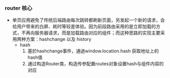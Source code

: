 ### router 核心
- 单页应用避免了传统后端路由每次跳转都刷新页面，另发起一个新的请求，会给用户带来的白屏、耗时等较差体验。因为前段路由采用的是立即加载的方式，不再向服务器请求，而是加载路由对应的组件；而这种思路的实现主要采用两种方案：hashchange 以及  history    
    - hash
        1. 基於hashchange事件，通過window.location.hash 获取地址上的hash值
        2. 通过构造Router类，构造传参配置routes对象设置hash与组件内容的对应